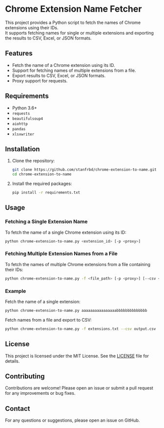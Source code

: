 # Chrome Extension Name Fetcher

This project provides a Python script to fetch the names of Chrome extensions using their IDs. \
It supports fetching names for single or multiple extensions and exporting the results to CSV, Excel, or JSON formats.

## Features

- Fetch the name of a Chrome extension using its ID.
- Support for fetching names of multiple extensions from a file.
- Export results to CSV, Excel, or JSON formats.
- Proxy support for requests.

## Requirements

- Python 3.6+
- `requests`
- `beautifulsoup4`
- `aiohttp`
- `pandas`
- `xlsxwriter`

## Installation

1. Clone the repository:
    ```sh
    git clone https://github.com/stanfrbd/chrome-extension-to-name.git
    cd chrome-extension-to-name
    ```

2. Install the required packages:
    ```sh
    pip install -r requirements.txt
    ```

## Usage

### Fetching a Single Extension Name

To fetch the name of a single Chrome extension using its ID:
```sh
python chrome-extension-to-name.py <extension_id> [-p <proxy>]
```

### Fetching Multiple Extension Names from a File

To fetch the names of multiple Chrome extensions from a file containing their IDs:
```sh
python chrome-extension-to-name.py -f <file_path> [-p <proxy>] [--csv <output_csv>] [--excel <output_excel>] [--json <output_json>]
```

### Example

Fetch the name of a single extension:
```sh
python chrome-extension-to-name.py aaaaaaaaaaaaaaaabbbbbbbbbbbbbb
```

Fetch names from a file and export to CSV:
```sh
python chrome-extension-to-name.py -f extensions.txt --csv output.csv
```

## License

This project is licensed under the MIT License. See the [LICENSE](LICENSE) file for details.

## Contributing

Contributions are welcome! Please open an issue or submit a pull request for any improvements or bug fixes.

## Contact

For any questions or suggestions, please open an issue on GitHub.

